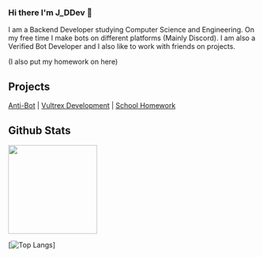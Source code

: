 ### Hi there I'm J_DDev 👋
I am a Backend Developer studying Computer Science and Engineering. On my free time I make bots on different platforms (Mainly Discord). I am also a Verified Bot Developer and I also like to work with friends on projects. 

(I also put my homework on here)


## Projects

[Anti-Bot](https://docs.antibot.xyz) | [Vultrex Development](https://vultrex.tech) | [School Homework](https://jdevelo.github.io/homework/)

## Github Stats

<img height="180em" src="https://github-readme-stats.vercel.app/api?username=JDevelo&show_icons=true&theme=dracula&hide_border=true&count_private=true&include_all_commits=true" />


[![Top Langs](https://github-readme-stats.vercel.app/api/top-langs/?username=JDevelo&layout=compact)]







